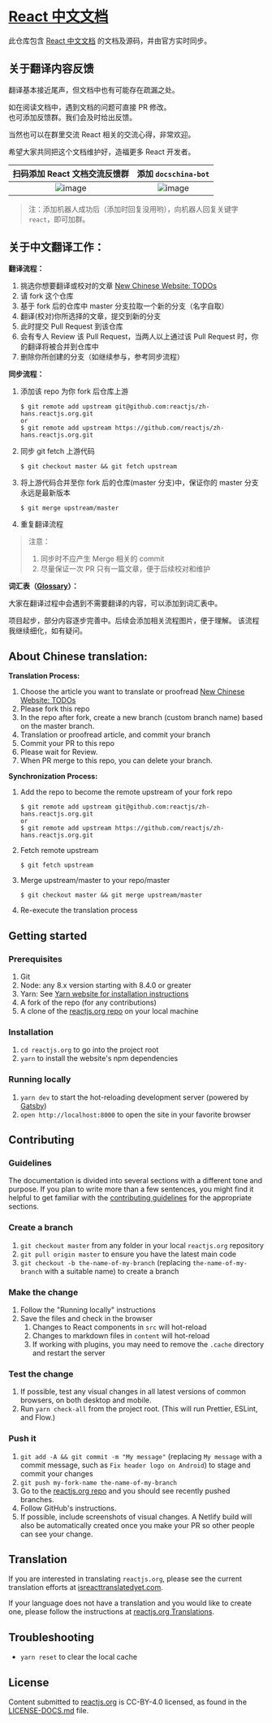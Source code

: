 # [React 中文文档](https://zh-hans.reactjs.org/)

此仓库包含 [React 中文文档](https://zh-hans.reactjs.org/) 的文档及源码，并由官方实时同步。

## 关于翻译内容反馈

翻译基本接近尾声，但文档中也有可能存在疏漏之处。  
  
如在阅读文档中，遇到文档的问题可直接 PR 修改。  
也可添加反馈群。我们会及时给出反馈。  
  
当然也可以在群里交流 React 相关的交流心得，非常欢迎。  
  
希望大家共同把这个文档维护好，造福更多 React 开发者。  


|                                               扫码添加 React 文档交流反馈群                                               |                                               添加 `docschina-bot`                                               |
|:--------------------------------------------------------------------------------------------------------------:|:--------------------------------------------------------------------------------------------------------------:|
| ![image](https://user-images.githubusercontent.com/13861040/55455847-de942c80-5617-11e9-9762-ae2ed3591969.png) | ![image](https://user-images.githubusercontent.com/13861040/55455900-126f5200-5618-11e9-977a-9c6a0c621eb9.png) |


> 注：添加机器人成功后（添加时回复没用哟），向机器人回复关键字 `react`，即可加群。

## 关于中文翻译工作：

**翻译流程：**

1. 挑选你想要翻译或校对的文章 [New Chinese Website: TODOs](https://github.com/reactjs/zh-hans.reactjs.org/issues/4) 
2. 请 fork 这个仓库
3. 基于 fork 后的仓库中 master 分支拉取一个新的分支（名字自取）
4. 翻译(校对)你所选择的文章，提交到新的分支
5. 此时提交 Pull Request 到该仓库
6. 会有专人 Review 该 Pull Request，当两人以上通过该 Pull Request 时，你的翻译将被合并到仓库中
7. 删除你所创建的分支（如继续参与，参考同步流程）

**同步流程：**

1. 添加该 repo 为你 fork 后仓库上游

    ```
    $ git remote add upstream git@github.com:reactjs/zh-hans.reactjs.org.git
    or
    $ git remote add upstream https://github.com/reactjs/zh-hans.reactjs.org.git
    ```

2. 同步 git fetch 上游代码

    ```
    $ git checkout master && git fetch upstream
    ```

3. 将上游代码合并至你 fork 后的仓库(master 分支)中，保证你的 master 分支永远是最新版本

    ```
    $ git merge upstream/master
    ```

4. 重复翻译流程

> 注意：
> 
> 1. 同步时不应产生 Merge 相关的 commit
> 2. 尽量保证一次 PR 只有一篇文章，便于后续校对和维护

**词汇表（[Glossary](https://github.com/reactjs/zh-hans.reactjs.org/issues/2)）：**

大家在翻译过程中会遇到不需要翻译的内容，可以添加到词汇表中。

项目起步，部分内容逐步完善中。后续会添加相关流程图片，便于理解。 该流程我继续细化，如有疑问。

## About Chinese translation:

**Translation Process:**

1. Choose the article you want to translate or proofread [New Chinese Website: TODOs](https://github.com/reactjs/zh-hans.reactjs.org/issues/4)
2. Please fork this repo
3. In the repo after fork, create a new branch (custom branch name) based on the master branch.
4. Translation or proofread article, and commit your branch
5. Commit your PR to this repo
6. Please wait for Review.
7. When PR merge to this repo, you can delete your branch.

**Synchronization Process:**

1. Add the repo to become the remote upstream of your fork repo 

    ```
    $ git remote add upstream git@github.com:reactjs/zh-hans.reactjs.org.git
    or
    $ git remote add upstream https://github.com/reactjs/zh-hans.reactjs.org.git
    ```

2. Fetch remote upstream

    ```
    $ git fetch upstream
    ```

3. Merge upstream/master to your repo/master

    ```
    $ git checkout master && git merge upstream/master
    ```

4. Re-execute the translation process

## Getting started

### Prerequisites

1. Git
2. Node: any 8.x version starting with 8.4.0 or greater
3. Yarn: See [Yarn website for installation instructions](https://yarnpkg.com/lang/en/docs/install/)
4. A fork of the repo (for any contributions)
5. A clone of the [reactjs.org repo](https://github.com/reactjs/reactjs.org) on your local machine

### Installation

1. `cd reactjs.org` to go into the project root
2. `yarn` to install the website's npm dependencies

### Running locally

1. `yarn dev` to start the hot-reloading development server (powered by [Gatsby](https://www.gatsbyjs.org))
2. `open http://localhost:8000` to open the site in your favorite browser

## Contributing

### Guidelines

The documentation is divided into several sections with a different tone and purpose. If you plan to write more than a few sentences, you might find it helpful to get familiar with the [contributing guidelines](https://github.com/reactjs/reactjs.org/blob/master/CONTRIBUTING.md#guidelines-for-text) for the appropriate sections.

### Create a branch

1. `git checkout master` from any folder in your local `reactjs.org` repository
2. `git pull origin master` to ensure you have the latest main code
3. `git checkout -b the-name-of-my-branch` (replacing `the-name-of-my-branch` with a suitable name) to create a branch

### Make the change

1. Follow the "Running locally" instructions
2. Save the files and check in the browser 
    1. Changes to React components in `src` will hot-reload
    2. Changes to markdown files in `content` will hot-reload
    3. If working with plugins, you may need to remove the `.cache` directory and restart the server

### Test the change

1. If possible, test any visual changes in all latest versions of common browsers, on both desktop and mobile.
2. Run `yarn check-all` from the project root. (This will run Prettier, ESLint, and Flow.)

### Push it

1. `git add -A && git commit -m "My message"` (replacing `My message` with a commit message, such as `Fix header logo on Android`) to stage and commit your changes
2. `git push my-fork-name the-name-of-my-branch`
3. Go to the [reactjs.org repo](https://github.com/reactjs/reactjs.org) and you should see recently pushed branches.
4. Follow GitHub's instructions.
5. If possible, include screenshots of visual changes. A Netlify build will also be automatically created once you make your PR so other people can see your change.

## Translation

If you are interested in translating `reactjs.org`, please see the current translation efforts at [isreacttranslatedyet.com](https://www.isreacttranslatedyet.com/).

If your language does not have a translation and you would like to create one, please follow the instructions at [reactjs.org Translations](https://github.com/reactjs/reactjs.org-translation#translating-reactjsorg).

## Troubleshooting

- `yarn reset` to clear the local cache

## License

Content submitted to [reactjs.org](https://reactjs.org/) is CC-BY-4.0 licensed, as found in the [LICENSE-DOCS.md](https://github.com/open-source-explorer/reactjs.org/blob/master/LICENSE-DOCS.md) file.